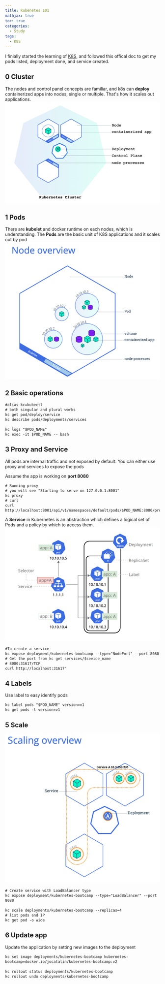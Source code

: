 ```yaml
---
title: Kubenetes 101
mathjax: true
toc: true
categories:
  - Study
tags:
  - K8S
---
```


I finially started the learning of [K8S](https://kubernetes.io/docs/tutorials/kubernetes-basics), and followed this offical doc to get my pods listed, deployment done, and service created. 

## 0 Cluster  
The nodes and control panel concepts are familiar, and k8s can **deploy** containerized apps into nodes, single or multiple. That's how it scales out applications.
![Alt text](/assets/images/2024/24-08-19-k8s-101_files/cluster.png)

## 1 Pods  
There are **kubelet** and docker runtime on each nodes, which is understanding. 
The **Pods** are the basic unit of K8S applications and it scales out by pod
![Alt text](/assets/images/2024/24-08-19-k8s-101_files/pods.png)

## 2 Basic operations
```shell
#alias kc=kubectl
# both singular and plural works
kc get pod/deploy/service
kc describe pods/deployments/services

kc logs "$POD_NAME"
kc exec -it $POD_NAME -- bash
```

## 3 Proxy and Service 
All pods are internal traffic and not exposed by default. You can either use proxy and services to expose the pods

Assume the app is working on **port 8080**
```shell
# Running proxy 
# you will see "Starting to serve on 127.0.0.1:8001"
kc proxy
# curl 
curl http://localhost:8001/api/v1/namespaces/default/pods/$POD_NAME:8080/proxy/
```
A **Service** in Kubernetes is an abstraction which defines a logical set of Pods and a policy by which to access them. 
![Alt text](/assets/images/2024/24-08-19-k8s-101_files/service.png)
```shell
#To create a service 
kc expose deployment/kubernetes-bootcamp --type="NodePort" --port 8080
# Get the port from kc get services/$sevice_name
# 8080:31617/TCP
curl http://localhost:31617"
```

## 4 Labels
Use label to easy identify pods
```shell
kc label pods "$POD_NAME" version=v1
kc get pods -l version=v1
```

## 5 Scale
![Alt text](/assets/images/2024/24-08-19-k8s-101_files/scale.png)
```shell
# Create service with LoadBalancer type
kc expose deployment/kubernetes-bootcamp --type="LoadBalancer" --port 8080

kc scale deployments/kubernetes-bootcamp --replicas=4
# list pods and IP
kc get pod -o wide
```

## 6 Update app
Update the application by setting new images to the deployment
```shell
kc set image deployments/kubernetes-bootcamp kubernetes-bootcamp=docker.io/jocatalin/kubernetes-bootcamp:v2

kc rollout status deployments/kubernetes-bootcamp
kc rollout undo deployments/kubernetes-bootcamp
```